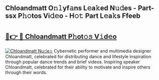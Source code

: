 ## Chloandmatt O𝚗𝚕yf𝚊ns L𝚎a𝚔ed N𝚞𝚍es - Part-ssx P𝚑𝚘tos Vi𝚍𝚎o - H𝚘𝚝 Part L𝚎a𝚔s Ffeeb

# <h2><a href="http://kfa7dn.oniu.top/?m=Chloandmatt">🔗👉 🔴 Chloandmatt P𝚑ot𝚘𝚜 V𝚒d𝚎o</a></h2>

[![Chloandmatt Nu𝚍e𝚜](https://i.imgur.com/0qMVB7G.gif)](http://kfa7dn.oniu.top/?m=Chloandmatt)
Cybernetic performer and multimedia designer Chloandmatt, celebrated for distributing dance and lifestyle inspiration through popular dance trends and brief videos. Inspiring speaker Chloandmatt, celebrated for their ability to motivate and inspire others through their words.  
